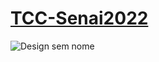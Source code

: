 # [TCC-Senai2022](https://github.com/GustavoGP5/TCC-Senai2022/wiki)
![Design sem nome](https://user-images.githubusercontent.com/88776406/184644044-6c4c7a7a-aa29-473b-9a43-3c0780dddc21.png)
